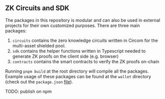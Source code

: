 ## ZK Circuits and SDK

The packages in this repository is modular and can also be used in external projects for their own customized purposes. There are three main packages:
1. `circuits` contains the zero knowledge circuits written in Circom for the multi-asset shielded pool.
2. `sdk` contains the helper functions written in Typescript needed to generate ZK proofs on the client side (e.g. browser) 
3. `contracts` contains the smart contracts to verify the ZK proofs on-chain

Running `pnpm build` at the root directory will compile all the packages. Example usage of these packages can be found at the `wallet` directory (check out the `package.json` [file](https://github.com/eerkaijun/private-accounts/blob/main/wallet/package.json)).

TODO: publish on npm
